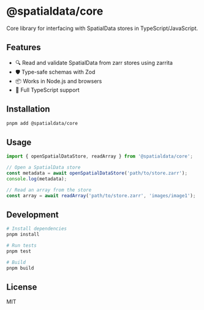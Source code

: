 # @spatialdata/core

Core library for interfacing with SpatialData stores in TypeScript/JavaScript.

## Features

- 🔍 Read and validate SpatialData from zarr stores using zarrita
- 🛡️ Type-safe schemas with Zod
- 📦 Works in Node.js and browsers
- 🎯 Full TypeScript support

## Installation

```bash
pnpm add @spatialdata/core
```

## Usage

```typescript
import { openSpatialDataStore, readArray } from '@spatialdata/core';

// Open a SpatialData store
const metadata = await openSpatialDataStore('path/to/store.zarr');
console.log(metadata);

// Read an array from the store
const array = await readArray('path/to/store.zarr', 'images/image1');
```

## Development

```bash
# Install dependencies
pnpm install

# Run tests
pnpm test

# Build
pnpm build
```

## License

MIT
